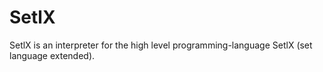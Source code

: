 SetlX
=====

SetlX is an interpreter for the high level programming-language SetlX (set language extended).
